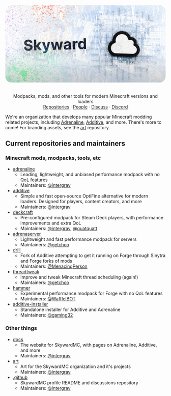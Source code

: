<div align=center>
  <img alt="Banner for Skyward with logo and name" src="https://raw.githubusercontent.com/skywardmc/art/main/skyward/banner-styled.png">
  <br />
  <br />
  <p align="center">
    Modpacks, mods, and other tools for modern Minecraft versions and loaders
    <br />
    <a href="https://github.com/orgs/skywardmc/repositories?q=&sort=stargazers">Repositories</a>
    ·
    <a href="https://github.com/orgs/skywardmc/people">People</a>
    ·
    <a href="https://github.com/orgs/skywardmc/discussions">Discuss</a>
    ·
    <a href="https://discord.gg/36Tv44cYte">Discord</a>
  </p>
</div>

We're an organization that develops many popular Minecraft modding related projects, including [Adrenaline](https://github.com/skywardmc/adrenaline), [Additive](https://github.com/skywardmc/additive), and more. There's more to come! For branding assets, see the [art](https://github.com/skywardmc/art) repository.

## Current repositories and maintainers
### Minecraft mods, modpacks, tools, etc
- [adrenaline](https://github.com/skywardmc/adrenaline)
  - Leading, lightweight, and unbiased performance modpack with no QoL features
  - Maintainers: [@intergrav](https://github.com/intergrav)
- [additive](https://github.com/skywardmc/additive)
  - Simple and fast open-source OptiFine alternative for modern loaders. Designed for players, content creators, and more
  - Maintainers: [@intergrav](https://github.com/intergrav)
- [deckcraft](https://github.com/skywardmc/deckcraft)
  - Pre-configured modpack for Steam Deck players, with performance improvements and extra QoL
  - Maintainers: [@intergrav](https://github.com/intergrav), [@quatquatt](https://github.com/quatquatt)
- [adrenaserver](https://github.com/skywardmc/adrenaserver)
  - Lightweight and fast performance modpack for servers
  - Maintainers: [@getchoo](https://github.com/getchoo)
- [drill](https://github.com/skywardmc/drill)
  - Fork of Additive attempting to get it running on Forge through Sinytra and Forge forks of mods
  - Maintainers: [@MenacingPerson](https://github.com/MenacingPerson)
- [threadtweak](https://github.com/skywardmc/threadtweak)
  - Improve and tweak Minecraft thread scheduling (again!)
  - Maintainers: [@getchoo](https://github.com/getchoo)
- [hammer](https://github.com/skywardmc/hammer)
  - Experimental performance modpack for Forge with no QoL features
  - Maintainers: [@WaffleIBOT](https://github.com/WaffleIBOT)
- [additive-installer](https://github.com/skywardmc/additive-installer)
  - Standalone installer for Additive and Adrenaline
  - Maintainers: [@gaming32](https://github.com/gaming32)
### Other things
- [docs](https://github.com/skywardmc/docs)
  - The website for SkywardMC, with pages on Adrenaline, Additive, and more
  - Maintainers: [@intergrav](https://github.com/intergrav)
- [art](https://github.com/skywardmc/art)
  - Art for the SkywardMC organization and it's projects
  - Maintainers: [@intergrav](https://github.com/intergrav)
- [.github](https://github.com/skywardmc/.github)
  - SkywardMC profile README and discussions repository 
  - Maintainers: [@intergrav](https://github.com/intergrav)
